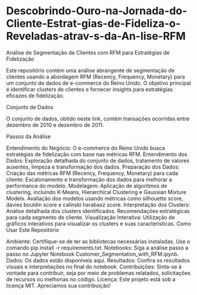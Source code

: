 # Descobrindo-Ouro-na-Jornada-do-Cliente-Estrat-gias-de-Fideliza-o-Reveladas-atrav-s-da-An-lise-RFM


Análise de Segmentação de Clientes com RFM para Estratégias de Fidelização

Este repositório contém uma análise abrangente de segmentação de clientes usando a abordagem RFM (Recency, Frequency, Monetary) para um conjunto de dados de e-commerce do Reino Unido. O objetivo principal é identificar clusters de clientes e fornecer insights para estratégias eficazes de fidelização.

Conjunto de Dados

O conjunto de dados, obtido neste link, contém transações ocorridas entre dezembro de 2010 e dezembro de 2011.

Passos da Análise

Entendimento do Negócio:
O e-commerce do Reino Unido busca estratégias de fidelização com base nas métricas RFM.
Entendimento dos Dados:
Exploração detalhada do conjunto de dados, tratamento de valores ausentes, limpeza e transformação dos dados.
Preparação dos Dados:
Criação das métricas RFM (Recency, Frequency, Monetary) para cada cliente.
Escalonamento e transformação dos dados para melhorar a performance do modelo.
Modelagem:
Aplicação de algoritmos de clustering, incluindo K-Means, Hierarchical Clustering e Gaussian Mixture Models.
Avaliação dos modelos usando métricas como silhouette score, davies bouldin score e calinski harabasz score.
Interpretação dos Clusters:
Análise detalhada dos clusters identificados.
Recomendações estratégicas para cada segmento de cliente.
Visualização Interativa:
Utilização de gráficos interativos para visualizar os clusters e suas características.
Como Usar Este Repositório

Ambiente:
Certifique-se de ter as bibliotecas necessárias instaladas. Use o comando pip install -r requirements.txt.
Notebooks:
Siga a análise passo a passo no Jupyter Notebook Customer_Segmentation_with_RFM.ipynb.
Dados:
Os dados estão disponíveis aqui.
Resultados:
Confira os resultados visuais e interpretações no final do notebook.
Contribuições:
Sinta-se à vontade para contribuir, seja por meio de problemas relatados, solicitações de recursos ou melhorias no código.
Licença:
Este projeto está sob a licença MIT.
Apreciamos sua contribuição!
